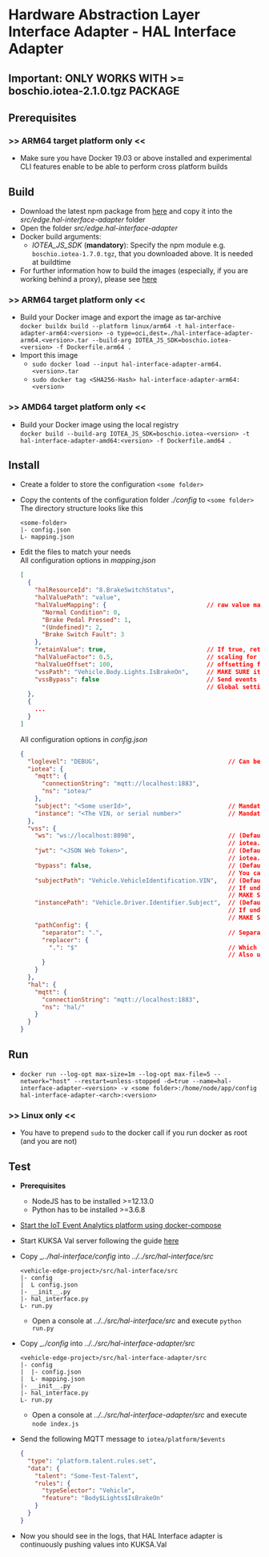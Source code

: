 <!---
  Copyright (c) 2021 Robert Bosch GmbH

  This Source Code Form is subject to the terms of the Mozilla Public
  License, v. 2.0. If a copy of the MPL was not distributed with this
  file, You can obtain one at https://mozilla.org/MPL/2.0/.

  SPDX-License-Identifier: MPL-2.0
-->

# Hardware Abstraction Layer Interface Adapter - HAL Interface Adapter

## Important: ONLY WORKS WITH >= boschio.iotea-2.1.0.tgz PACKAGE

## Prerequisites

### >> ARM64 target platform only <<

- Make sure you have Docker 19.03 or above installed and experimental CLI features enable to be able to perform cross platform builds

## Build

- Download the latest npm package from [here](https://github.com/GENIVI/iot-event-analytics/src/sdk/javascript/lib) and copy it into the _src/edge.hal-interface-adapter_ folder
- Open the folder _src/edge.hal-interface-adapter_
- Docker build arguments:
  - _IOTEA_JS_SDK_ (__mandatory__): Specify the npm module e.g. `boschio.iotea-1.7.0.tgz`, that you downloaded above. It is needed at buildtime
- For further information how to build the images (especially, if you are working behind a proxy), please see [here](https://github.com/GENIVI/iot-event-analytics/docker/)

### >> ARM64 target platform only <<

- Build your Docker image and export the image as tar-archive<br>
  `docker buildx build --platform linux/arm64 -t hal-interface-adapter-arm64:<version> -o type=oci,dest=./hal-interface-adapter-arm64.<version>.tar --build-arg IOTEA_JS_SDK=boschio.iotea-<version> -f Dockerfile.arm64 .`
- Import this image
  - `sudo docker load --input hal-interface-adapter-arm64.<version>.tar`
  - `sudo docker tag <SHA256-Hash> hal-interface-adapter-arm64:<version>`

### >> AMD64 target platform only <<

- Build your Docker image using the local registry<br>
  `docker build --build-arg IOTEA_JS_SDK=boschio.iotea-<version> -t hal-interface-adapter-amd64:<version> -f Dockerfile.amd64 .`

## Install

- Create a folder to store the configuration `<some folder>`
- Copy the contents of the configuration folder _./config_ to `<some folder>`<br>
  The directory structure looks like this<br>

  ```code
  <some-folder>
  |- config.json
  L- mapping.json
  ```

- Edit the files to match your needs<br>
  All configuration options in _mapping.json_

  ```json
  [
    {
      "halResourceId": "8.BrakeSwitchStatus",
      "halValuePath": "value",
      "halValueMapping": {                            // raw value mapping (optional)
        "Normal Condition": 0,
        "Brake Pedal Pressed": 1,
        "(Undefined)": 2,
        "Brake Switch Fault": 3
      },
      "retainValue": true,                            // If true, retain the last value and republish it if the feature is requested (default = true)
      "halValueFactor": 0.5,                          // scaling for numerical values (optional)
      "halValueOffset": 100,                          // offsetting for numerical values (optional)
      "vssPath": "Vehicle.Body.Lights.IsBrakeOn",     // MAKE SURE it's compatible path notation for the current Kuksa.VAL version
      "vssBypass": false                              // Send events directly to IoT Event Analytics Platform without publishing them to Kuksa.VAL
                                                      // Global setting in config.json will be overridden by this signal-based value
    },
    {
      ...
    }
  ]
  ```

  All configuration options in _config.json_

  ```json
  {
    "loglevel": "DEBUG",                                    // Can be VERBOSE, DEBUG, INFO, WARN, ERROR
    "iotea": {
      "mqtt": {
        "connectionString": "mqtt://localhost:1883",
        "ns": "iotea/"
      },
      "subject": "<Some userId>",                           // Mandatory, if Kuksa.VAL should be bypasseed, vss.ws is not given and/or vss.subjectPath is undefined
      "instance": "<The VIN, or serial number>"             // Mandatory, if Kuksa.VAL should be bypasseed, vss.ws is not given and/or vss.instancePath is undefined
    },
    "vss": {
      "ws": "ws://localhost:8090",                          // (Default: undefined) If not given, all events will be automatically sent to IoT Event Analytics
                                                            // iotea.subject AND iotea.instance are mandatory
      "jwt": "<JSON Web Token>",                            // (Default: undefined) If not given, all events will be automatically sent to IoT Event Analytics
                                                            // iotea.subject AND iotea.instance are mandatory
      "bypass": false,                                      // (Default: false) If true, send all signal events to IoT Event Analytics Event Analytics per default
                                                            // You can override this globel setting, by setting the bypass flag in your mapping configuration (mapping.json)
      "subjectPath": "Vehicle.VehicleIdentification.VIN",   // (Default: undefined) Subject will be read from the given path, if vss.ws and vss.jwt are also given
                                                            // If undefined AND at least one event has to be bypass Kuksa.VAL, iotea.subject is mandatory
                                                            // MAKE SURE it's compatible path notation for the current Kuksa.VAL version
      "instancePath": "Vehicle.Driver.Identifier.Subject",  // (Default: undefined) Instance will be read from the given path, if vss.ws and vss.jwt are also given
                                                            // If undefined AND at least one event has to be bypass Kuksa.VAL, iotea.instance is mandatory
                                                            // MAKE SURE it's compatible path notation for the current Kuksa.VAL version
      "pathConfig": {
        "separator": ".",                                   // Separators, which are used for different hierarchical layers in VSS paths
        "replacer": {
          ".": "$"                                          // Which characters have to be replaced (from left to right) to derive IoT Event Analytics compatible type and feature from VSS paths
                                                            // Also used to transform given type and feature from IoT Event Analytics into VSS paths to check whether mappings are present in mapping.json
        }
      }
    },
    "hal": {
      "mqtt": {
        "connectionString": "mqtt://localhost:1883",
        "ns": "hal/"
      }
    }
  }
  ```

## Run

- `docker run --log-opt max-size=1m --log-opt max-file=5 --network="host" --restart=unless-stopped -d=true --name=hal-interface-adapter-<version> -v <some folder>:/home/node/app/config hal-interface-adapter-<arch>:<version>`

### >> Linux only <<

- You have to prepend `sudo` to the docker call if you run docker as root (and you are not)

## Test

- __Prerequisites__
  - NodeJS has to be installed >=12.13.0
  - Python has to be installed >=3.6.8
- [Start the IoT Event Analytics platform using docker-compose](https://github.com/GENIVI/iot-event-analytics)
- Start KUKSA Val server following the guide [here](../vss/README.md)
- Copy __../hal-interface/config_ into _../../src/hal-interface/src_<br>

  ```text
  <vehicle-edge-project>/src/hal-interface/src
  |- config
  |  L config.json
  |- __init__.py
  |- hal_interface.py
  L- run.py
  ```

  - Open a console at _../../src/hal-interface/src_ and execute `python run.py`
- Copy __./config_ into _../../src/hal-interface-adapter/src_<br>

  ```text
  <vehicle-edge-project>/src/hal-interface-adapter/src
  |- config
  |  |- config.json
  |  L- mapping.json
  |- __init__.py
  |- hal_interface.py
  L- run.py
  ```

  - Open a console at _../../src/hal-interface-adapter/src_ and execute `node index.js`
- Send the following MQTT message to `iotea/platform/$events`

  ```json
  {
    "type": "platform.talent.rules.set",
    "data": {
      "talent": "Some-Test-Talent",
      "rules": {
        "typeSelector": "Vehicle",
        "feature": "Body$Lights$IsBrakeOn"
      }
    }
  }
  ```

- Now you should see in the logs, that HAL Interface adapter is continuously pushing values into KUKSA.Val
